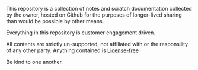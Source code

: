 This repository is a collection of notes and scratch documentation collected by the owner, hosted on Github for the purposes of longer-lived sharing than would be possible by other means.

Everything in this repository is customer engagement driven.

All contents are strictly un-supported, not affiliated with or the responsility of any other party. Anything contained is [License-free](https://en.wikipedia.org/wiki/License-free_software)

Be kind to one another.
